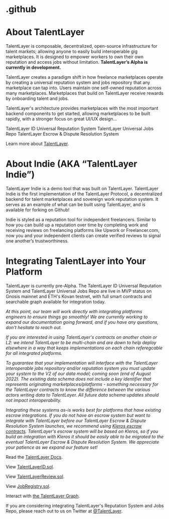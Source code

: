 # .github

# About TalentLayer

TalentLayer is composable, decentralized, open-source infrastructure for talent markets; allowing anyone to easily build interoperable gig marketplaces. It is designed to empower workers to own their own reputation and access jobs without limitation. **TalentLayer’s Alpha is currently in development.**

TalentLayer creates a paradigm shift in how freelance marketplaces operate by creating a universal reputation system and jobs repository that any marketplace can tap into. Users maintain one self-owned reputation across many marketplaces. Marketplaces that build on TalentLayer receive rewards by onboarding talent and jobs.

TalentLayer's architecture provides marketplaces with the most important backend components to get started, allowing marketplaces to be built rapidly, with a stronger focus on great UI/UX design…

TalentLayer ID Universal Reputation System
TalentLayer Universal Jobs Repo
TalentLayer Escrow & Dispute Resolution System

Learn more about [TalentLayer](http://talentlayer.org).

# About Indie (AKA “TalentLayer Indie”)

TalentLayer Indie is a demo tool that was built on TalentLayer. TalentLayer Indie is the first implementation of the TalentLayer Protocol, a decentralized backend for talent marketplaces and sovereign work reputation system. It serves as an example of what can be built using TalentLayer, and is available for forking on Github!

Indie is styled as a reputation tool for independent freelancers. Similar to how you can build up a reputation over time by completing work and receiving reviews on freelancing platforms like Upwork or Freelancer.com, now you and your independent clients can create verified reviews to signal one another’s trustworthiness.

# Integrating TalentLayer into Your Platform

TalentLayer is currently pre-Alpha. The TalentLayer ID Universal Reputation System and TalentLayer Universal Jobs Repo are live in MVP status on Gnosis mainnet and ETH's Kovan testnet, with full smart contracts and searchable graph available for integration today. 

*At this point, our team will work directly with integrating platforms engineers to ensure things go smoothly! We are currently working to expand our documentation going forward, and if you have any questions, don't hesitate to reach out.*

*If you are interested in using TalentLayer's contracts on another chain or L2: we intend TalentLayer to be multi-chain and are down to help deploy elsewhere in a way that keeps implementations on each chain referegcable for all integrated platforms.*

*To guarantee that your implementation will interface with the TalentLayer interoperable jobs repository and/or reputation system you must update your system to the V2 of our data model; coming soon (end of August 2022). The existing data schema does not include a key identifier that represents originating marketplaces/platforms - something necessary for the TalentLayer contracts to know the difference between the various actors writing data to TalentLayer. All future data schema updates should not impact interoperability.*

*Integrating these systems as-is works best for platforms that have existing escrow integrations. If you do not have an escrow system but want to integrate with TalentLayer before our TalentLayer Escrow & Dispute Resolution System launches, we recommend using [Kleros escrow contracts](https://kleros.gitbook.io/docs/products/escrow). TalentLayer's escrow system will be based on Kleros, so if you build an integration with Kleros it should be easily able to be migrated to the eventual TalentLayer Escrow & Dispute Resolution System. We appreciate your patience as we expand our feature set!*

Read the [TalentLayer Docs](https://docs.indie.talentlayer.org/).

View [TalentLayerID.sol](https://github.com/TalentLayer/talentlayer-id-contracts/blob/main/contracts/TalentLayerID.sol).

View [TalentLayerReview.sol](https://github.com/TalentLayer/talentlayer-id-contracts/blob/main/contracts/TalentLayerReview.sol).

View [JobRegistry.sol](https://github.com/TalentLayer/talentlayer-id-contracts/blob/main/contracts/JobRegistry.sol).

Interact with [the TalentLayer Graph](https://docs.indie.talentlayer.org/developers/graph-schema).

If you are considering integrating TalentLayer's Reputation System and Jobs Repo, please reach out to us on Twitter at [@TalentLayer](https://twitter.com/TalentLayer).
